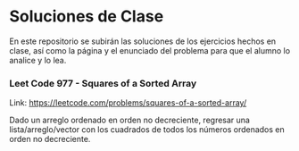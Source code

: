 # Soluciones de Clase

En este repositorio se subirán las soluciones de los ejercicios hechos en clase, así como la página y el enunciado del problema para que el alumno lo analice y lo lea.

### Leet Code 977 - Squares of a Sorted Array

Link: https://leetcode.com/problems/squares-of-a-sorted-array/

Dado un arreglo ordenado en orden no decreciente, regresar una lista/arreglo/vector con los cuadrados de todos los números ordenados en orden no decreciente.
